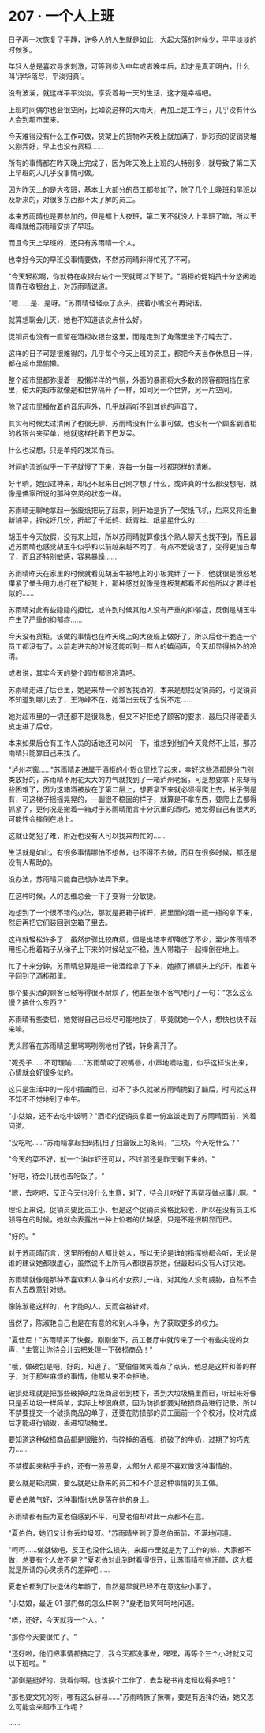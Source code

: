 <link rel="stylesheet" href="../styles/text.css" />
<h1>207 · 一个人上班</h1>

日子再一次恢复了平静，许多人的人生就是如此，大起大落的时候少，平平淡淡的时候多。

年轻人总是喜欢寻求刺激，可等到步入中年或者晚年后，却才是真正明白，什么叫'浮华落尽，平淡归真'。

没有波澜，就这样平平淡淡，享受着每一天的生活，这才是幸福吧。

上班时间偶尔也会很空闲，比如说这样的大雨天，再加上是工作日，几乎没有什么人会到超市里来。

今天难得没有什么工作可做，货架上的货物昨天晚上就加满了，新彩页的促销货堆又刚弄好，早上也没有货柜……

所有的事情都在昨天晚上完成了，因为昨天晚上上班的人特别多，就导致了第二天上早班的人几乎没事情可做。

因为昨天上的是大夜班，基本上大部分的员工都参加了，除了几个上晚班和早班以及新来的，对很多东西都不太了解的员工。

本来苏雨晴也是要参加的，但是都上大夜班，第二天不就没人上早班了嘛，所以王海峰就给苏雨晴安排了早班。

而且今天上早班的，还只有苏雨晴一个人。

也幸好今天的早班没事情要做，不然苏雨晴非得忙死了不可。

"今天轻松啊，你就待在收银台站个一天就可以下班了。"酒柜的促销员十分悠闲地倚靠在收银台上，对苏雨晴说道。

"嗯……是、是呀。"苏雨晴轻轻点了点头，抿着小嘴没有再说话。

就算想聊会儿天，她也不知道该说点什么好。

促销员也没有一直留在酒柜收银台这里，而是走到了角落里坐下打盹去了。

这样的日子可是很难得的，几乎每个今天上班的员工，都把今天当作休息日一样，都在超市里偷懒。

整个超市里都弥漫着一股懒洋洋的气氛，外面的暴雨将大多数的顾客都阻挡在家里，偌大的超市就像是和世界隔开了一样，如同另一个世界，另一片空间。

除了超市里播放着的音乐声外，几乎就再听不到其他的声音了。

其实有时候太过清闲了也很无聊，苏雨晴没有什么事可做，也没有一个顾客到酒柜的收银台来买单，她就这样托着下巴发呆。

什么也没想，只是单纯的发呆而已。

时间的流逝似乎一下子就慢了下来，连每一分每一秒都那样的清晰。

好半晌，她回过神来，却记不起来自己刚才想了什么，或许真的什么都没想吧，就像是佛家所说的那种空灵的状态一样。

苏雨晴无聊地拿起一张废纸把玩了起来，刚开始是折了一架纸飞机，后来又将纸重新铺平，拆成好几份，折起了千纸鹤、纸青蛙、纸星星什么的……

胡玉牛今天放假，没有来上班，所以苏雨晴就算像找个熟人聊天也找不到，而且最近苏雨晴也感觉胡玉牛似乎和以前越来越不同了，有点不爱说话了，变得更加自卑了，而且还特别敏感，容易暴躁……

苏雨晴昨天在家里的时候就看见胡玉牛被地上的小板凳绊了一下，他就很是愤怒地攥紧了拳头用力地打在了板凳上，那种感觉就像是连板凳都看不起他所以才要绊他似的……

苏雨晴对此有些隐隐的担忧，或许到时候其他人没有严重的抑郁症，反倒是胡玉牛产生了严重的抑郁症……

今天没有货柜，该做的事情也在昨天晚上的大夜班上做好了，所以后仓干脆连一个员工都没有了，以前走进去的时候还能听到一群人的嬉闹声，今天却显得格外的冷清。

或者说，其实今天的整个超市都很冷清吧。

苏雨晴走进了后仓里，她是来帮一个顾客找酒的，本来是想找促销员的，可促销员不知道到哪儿去了，王海峰不在，她溜出去玩了也说不定……

她对超市里的一切还都不是很熟悉，但又不好拒绝了顾客的要求，最后只得硬着头皮走进了后仓。

本来如果后仓有工作人员的话她还可以问一下，谁想到他们今天竟然不上班，那苏雨晴只能靠自己来找了。

"泸州老窖……"苏雨晴走进属于酒柜的小货仓里找了起来，幸好这些酒都是分门别类放好的，苏雨晴不用花太大的力气就找到了一箱泸州老窖，可是想要拿下来却有些困难了，因为这箱酒被放在了第二层上，想要拿下来就必须得爬上去，梯子倒是有，可这梯子摇摇晃晃的，一副很不稳固的样子，就算是不拿东西，要爬上去都得抓紧了，更何况是搬着一箱对于苏雨晴而言十分沉重的酒呢，她觉得自己有很大的可能性会摔倒在地上。

这就让她犯了难，附近也没有人可以找来帮忙的……

生活就是如此，有很多事情哪怕不想做，也不得不去做，而且在很多时候，都还是没有人帮助的。

没办法，苏雨晴只能自己想办法弄下来。

在这种时候，人的思维总会一下子变得十分敏捷。

她想到了一个很不错的办法，那就是把箱子拆开，把里面的酒一瓶一瓶的拿下来，然后再把它们装回到空箱子里去。

这样就轻松许多了，虽然步骤比较麻烦，但是出错率却降低了不少，至少苏雨晴不用担心抬着箱子从梯子上下来的时候站立不稳，连人带箱子一起摔倒在地上。

忙了十来分钟，苏雨晴总算是把一箱酒给拿了下来，她擦了擦额头上的汗，推着车子回到了酒柜那里。

那个要买酒的顾客已经等得很不耐烦了，他甚至很不客气地问了一句："怎么这么慢？搞什么东西？"

苏雨晴有些委屈，她觉得自己已经尽可能地快了，毕竟就她一个人，想快也快不起来嘛。

秃头顾客在苏雨晴这里骂骂咧咧地付了钱，转身离开了。

"死秃子……不可理喻……"苏雨晴咬了咬嘴唇，小声地嘀咕道，似乎这样说出来，心情就会好很多似的。

这只是生活中的一段小插曲而已，过不了多久就被苏雨晴抛到了脑后，时间就这样不知不不觉地到了中午。

"小姑娘，还不去吃中饭啊？"酒柜的促销员拿着一份盒饭走到了苏雨晴面前，笑着问道。

"没吃呢……"苏雨晴拿起扫码机扫了扫盒饭上的条码，"三块，今天吃什么？"

"今天的菜不好，就一个油炸虾还可以，不过那还是昨天剩下来的。"

"好吧，待会儿我也去吃饭了。"

"嗯，去吃吧，反正今天也没什么生意，对了，待会儿吃好了再帮我做点事儿啊。"

理论上来说，促销员要比员工小，但是这个促销员资格比较老，所以在没有员工和领导在的时候，她就会表露出一种上位者的优越感，只是不是很明显而已。

"好的。"

对于苏雨晴而言，这里所有的人都比她大，所以无论是谁的指挥她都会听，无论是谁的建议她都很虚心，虽然说不上所有人都很喜欢她，但最起码没有人讨厌她。

苏雨晴就像是那种不喜欢和人争斗的小女孩儿一样，对其他人没有威胁，自然不会有人去故意针对她。

像陈淑艳这样的，有才能的人，反而会被针对。

当然了，陈淑艳自己也是在有意的和别人斗争，为了获取更多的权力。

"夏仕尼！"苏雨晴买了快餐，刚刚坐下，员工餐厅中就传来了一个有些尖锐的女声，"主管让你待会儿去把处理一下破损商品！"

"哦，做破包是吧，好的，知道了。"夏伯伯微笑着点了点头，他总是这样和善的样子，对于那些麻烦的事情，他都从来不会拒绝。

破损处理就是把那些破掉的垃圾商品带到楼下，丢到大垃圾桶里而已，听起来好像只是丢垃圾一样简单，实际上却很麻烦，因为防损部要对破损商品进行记录，所以不禁要提交一个破损商品的单子，还要在防损部的员工面前一个个校对，校对完成后才能进行销毁，丢进垃圾桶里。

要知道这种破损商品都是很脏的，有碎掉的酒瓶，挤破了的牛奶，过期了的巧克力……

不禁摸起来粘乎乎的，还有一股恶臭，大部分人都是不喜欢做这种事情的。

要么就是轮流做，要么就是让新来的员工和不介意这种事情的员工做。

夏伯伯脾气好，这种事情也总是落在他的身上。

苏雨晴都有些为夏老伯感到不平，可夏老伯却对此一点都不在意。

"夏伯伯，她们又让你丢垃圾呀。"苏雨晴坐到了夏老伯面前，不满地问道。

"呵呵……做就做吧，反正也没什么损失，来超市里就是为了工作的嘛，大家都不做，总要有个人做不是？"夏老伯对此到时看得很开，让苏雨晴有些汗颜，这大概就是所谓的心灵境界的差异吧……

夏老伯都到了快退休的年龄了，自然是早就已经不在意这些小事了。

"小姑娘，最近 01 部门做的怎么样啊？"夏老伯笑呵呵地问道。

"唔，还好，今天就我一个人。"

"那你今天要很忙了。"

"还好啦，他们把事情都搞定了，我今天都没事做，嘿嘿，再等个三个小时就又可以下班啦。"

"那倒是挺好的，我看你啊，也该换个工作了，去当秘书肯定轻松得多吧？"

"那也要文凭的呀，哪有这么容易……"苏雨晴撅了撅嘴，要是有选择的话，她又怎么可能会来超市工作呢？

……

